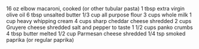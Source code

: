 16 oz elbow macaroni, cooked (or other tubular pasta)
1 tbsp extra virgin olive oil
6 tbsp unsalted butter
1/3 cup all purpose flour
3 cups whole milk
1 cup heavy whipping cream
4 cups sharp cheddar cheese shredded
2 cups Gruyere cheese shredded
salt and pepper to taste
1 1/2 cups panko crumbs
4 tbsp butter melted
1/2 cup Parmesan cheese shredded
1/4 tsp smoked paprika (or regular paprika)